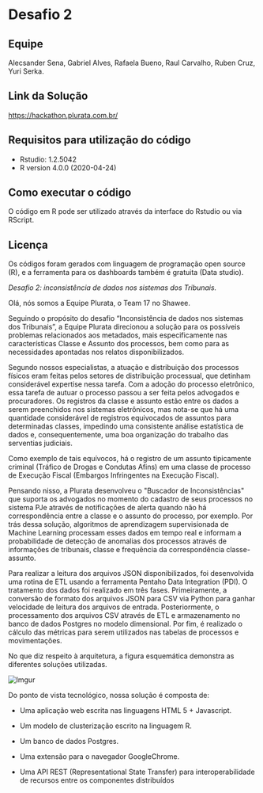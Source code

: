 # Desafio 2

## Equipe 
Alecsander Sena, Gabriel Alves, Rafaela Bueno, Raul Carvalho, Ruben Cruz, Yuri Serka.

## Link da Solução 
https://hackathon.plurata.com.br/

## Requisitos para utilização do código

 - Rstudio: 1.2.5042
 - R version 4.0.0 (2020-04-24)

## Como executar o código
O código em R pode ser utilizado através da interface do Rstudio ou via RScript.


## Licença 
Os códigos foram gerados com linguagem de programação open source (R), e a ferramenta para os dashboards também é gratuita (Data studio).


*Desafio 2: inconsistência de dados nos sistemas dos Tribunais.*  

Olá, nós somos a Equipe Plurata, o Team 17 no Shawee.
 

Seguindo o propósito do desafio “Inconsistência de dados nos sistemas dos Tribunais”, a Equipe Plurata direcionou a solução para os possíveis problemas relacionados aos metadados, mais especificamente nas características Classe e Assunto dos processos, bem como para as necessidades apontadas nos relatos disponibilizados.  

Segundo nossos especialistas, a atuação e distribuição dos processos físicos eram feitas pelos setores de distribuição processual, que detinham considerável expertise nessa tarefa. Com a adoção do processo eletrônico, essa tarefa de autuar o processo passou a ser feita pelos advogados e procuradores. Os registros da classe e assunto estão entre os dados a serem preenchidos nos sistemas eletrônicos, mas nota-se que há uma quantidade considerável de registros equivocados de assuntos para determinadas classes, impedindo uma consistente análise estatística de dados e, consequentemente, uma boa organização do trabalho das serventias judiciais.

  

Como exemplo de tais equívocos, há o registro de um assunto tipicamente criminal (Tráfico de Drogas e Condutas Afins) em uma classe de processo de Execução Fiscal (Embargos Infringentes na Execução Fiscal).

  

Pensando nisso, a Plurata desenvolveu o "Buscador de Inconsistências" que suporta os advogados no momento do cadastro de seus processos no sistema PJe através de notificações de alerta quando não há correspondência entre a classe e o assunto do processo, por exemplo. Por trás dessa solução, algoritmos de aprendizagem supervisionada de Machine Learning processam esses dados em tempo real e informam a probabilidade de detecção de anomalias dos processos através de informações de tribunais, classe e frequência da correspondência classe-assunto.

  

Para realizar a leitura dos arquivos JSON disponibilizados, foi desenvolvida uma rotina de ETL usando a ferramenta Pentaho Data Integration (PDI). O tratamento dos dados foi realizado em três fases. Primeiramente, a conversão de formato dos arquivos JSON para CSV via Python para ganhar velocidade de leitura dos arquivos de entrada. Posteriormente, o processamento dos arquivos CSV através de ETL e armazenamento no banco de dados Postgres no modelo dimensional. Por fim, é realizado o cálculo das métricas para serem utilizados nas tabelas de processos e movimentações.

  

No que diz respeito à arquitetura, a figura esquemática demonstra as diferentes soluções utilizadas.

 ![Imgur](https://i.imgur.com/kBJOD59.jpeg)


Do ponto de vista tecnológico, nossa solução é composta de:

-   Uma aplicação web escrita nas linguagens HTML 5 + Javascript.
    
-   Um modelo de clusterização escrito na linguagem R.
    
-   Um banco de dados Postgres.
    
-   Uma extensão para o navegador GoogleChrome.
    
-   Uma API REST (Representational State Transfer) para interoperabilidade de recursos entre os componentes distribuídos
